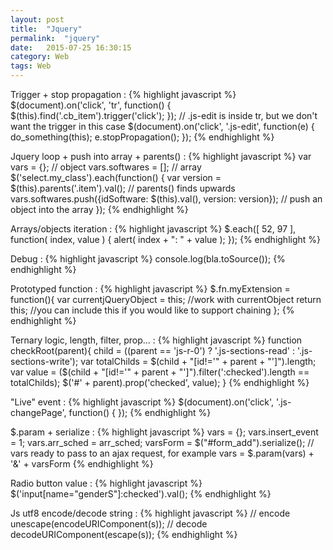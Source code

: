 ```yaml
---
layout: post
title:  "Jquery"
permalink:  "jquery"
date:   2015-07-25 16:30:15
category: Web
tags: Web
---
```



Trigger + stop propagation
: 
{% highlight javascript %}
$(document).on('click', 'tr', function() {
    $(this).find('.cb_item').trigger('click');
});
// .js-edit is inside tr, but we don't want the trigger in this case
$(document).on('click', '.js-edit', function(e) {
    do_something(this);
    e.stopPropagation();
});
{% endhighlight %}

Jquery loop + push into array + parents()
: 
{% highlight javascript %}
var vars = {}; // object
vars.softwares = []; // array
$('select.my_class').each(function() {
    var version = $(this).parents('.item').val(); // parents() finds upwards
    vars.softwares.push({idSoftware: $(this).val(), version: version}); // push an object into the array
});
{% endhighlight %}

Arrays/objects iteration
: 
{% highlight javascript %}
$.each([ 52, 97 ], function( index, value ) {
    alert( index + ": " + value ); 
});
{% endhighlight %}

Debug
: 
{% highlight javascript %}
console.log(bla.toSource());
{% endhighlight %}

Prototyped function
: 
{% highlight javascript %}
$.fn.myExtension = function(){
    var currentjQueryObject = this;
    //work with currentObject
    return this; //you can include this if you would like to support chaining
};
{% endhighlight %}

Ternary logic, length, filter, prop...
: 
{% highlight javascript %}
function checkRoot(parent){
    child = ((parent == 'js-r-0') ? '.js-sections-read' : '.js-sections-write');
    var totalChilds = $(child + "[id!='" + parent + "']").length;
    var value = ($(child + "[id!='" + parent + "']").filter(':checked').length == totalChilds);
    $('#' + parent).prop('checked', value);
}
{% endhighlight %}

"Live" event
: 
{% highlight javascript %}
$(document).on('click', '.js-changePage', function() {
});
{% endhighlight %}

$.param + serialize
: 
{% highlight javascript %}
vars = {};
vars.insert_event = 1;
vars.arr_sched = arr_sched;
varsForm = $("#form_add").serialize();
// vars ready to pass to an ajax request, for example
vars = $.param(vars) + '&' + varsForm
{% endhighlight %}

Radio button value
: 
{% highlight javascript %}
$('input[name="genderS"]:checked').val();
{% endhighlight %}

Js utf8 encode/decode string
:
{% highlight javascript %}
// encode
unescape(encodeURIComponent(s));
// decode
decodeURIComponent(escape(s));
{% endhighlight %}
